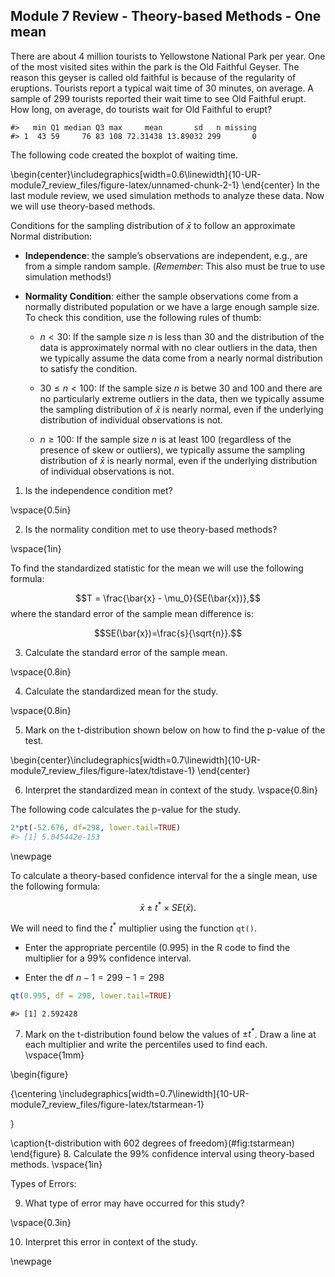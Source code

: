 ## Module 7 Review - Theory-based Methods - One mean

There are about 4 million tourists to Yellowstone National Park per year.  One of the most visited sites within the park is the Old Faithful Geyser.  The reason this geyser is called old faithful is because of the regularity of eruptions.  Tourists report a typical wait time of 30 minutes, on average.  A sample of 299 tourists reported their wait time to see Old Faithful erupt.  How long, on average, do tourists wait for Old Faithful to erupt?


```
#>   min Q1 median Q3 max     mean       sd   n missing
#> 1  43 59     76 83 108 72.31438 13.89032 299       0
```

The following code created the boxplot of waiting time. 

\begin{center}\includegraphics[width=0.6\linewidth]{10-UR-module7_review_files/figure-latex/unnamed-chunk-2-1} \end{center}
In the last module review, we used simulation methods to analyze these data.  Now we will use theory-based methods.
	
Conditions for the sampling distribution of $\bar{x}$ to follow an approximate Normal distribution:

* **Independence**: the sample’s observations are independent, e.g., are from a simple random sample. (*Remember*: This also must be true to use simulation methods!)

* **Normality Condition**: either the sample observations come from a normally distributed population or we have a large enough sample size.  To check this condition, use the following rules of thumb:

    - $n < 30$: If the sample size $n$ is less than 30 and the distribution of the data is approximately normal with no clear outliers in the data, then we typically assume the data come from a nearly normal distribution to satisfy the condition.

    - $30 \leq n < 100$: If the sample size $n$ is betwe 30 and 100 and there are no particularly extreme outliers in the data, then we typically assume the sampling distribution of $\bar{x}$ is nearly normal, even if the underlying distribution of individual observations is not.
    
    - $n \geq 100$: If the sample size $n$ is at least 100 (regardless of the presence of skew or outliers), we typically assume the sampling distribution of $\bar{x}$ is nearly normal, even if the underlying distribution of individual observations is not.
    
1. Is the independence condition met?

\vspace{0.5in}

2. Is the normality condition met to use theory-based methods?

\vspace{1in}

To find the standardized statistic for the mean we will use the following formula:

$$T = \frac{\bar{x} - \mu_0}{SE(\bar{x})},$$
where the standard error of the sample mean difference is:

$$SE(\bar{x})=\frac{s}{\sqrt{n}}.$$

3. Calculate the standard error of the sample mean.

\vspace{0.8in}

4. Calculate the standardized mean for the study.

\vspace{0.8in}


5. Mark on the t-distribution shown below on how to find the p-value of the test.


\begin{center}\includegraphics[width=0.7\linewidth]{10-UR-module7_review_files/figure-latex/tdistave-1} \end{center}

6. Interpret the standardized mean in context of the study.
\vspace{0.8in}

The following code calculates the p-value for the study.

``` r
2*pt(-52.676, df=298, lower.tail=TRUE)
#> [1] 5.045442e-153
```

\newpage

To calculate a theory-based confidence interval for the a single mean, use the following formula:

$$\bar{x}\pm t^* \times SE(\bar{x}).$$

We will need to find the $t^*$ multiplier using the function `qt()`. 

* Enter the appropriate percentile (0.995) in the R code to find the multiplier for a 99\% confidence interval.

* Enter the df $n - 1 = 299 - 1 = 298$


``` r
qt(0.995, df = 298, lower.tail=TRUE)
```

```
#> [1] 2.592428
```
7. Mark on the t-distribution found below the values of $\pm t^*$.  Draw a line at each multiplier and write the percentiles used to find each.
\vspace{1mm}

\begin{figure}

{\centering \includegraphics[width=0.7\linewidth]{10-UR-module7_review_files/figure-latex/tstarmean-1} 

}

\caption{t-distribution with 602 degrees of freedom}(\#fig:tstarmean)
\end{figure}
8. Calculate the 99\% confidence interval using theory-based methods.
\vspace{1in}

Types of Errors:

9. What type of error may have occurred for this study?

\vspace{0.3in}

10. Interpret this error in context of the study.


\newpage

